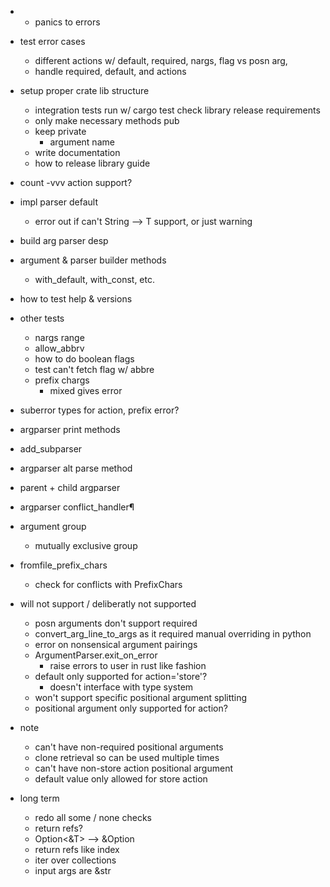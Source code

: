 - - panics to errors
- test error cases
    - different actions w/ default, required, nargs, flag vs posn arg,
    - handle required, default, and actions
- setup proper crate lib structure
    - integration tests run w/ cargo test
     check library release requirements
    - only make necessary methods pub
    - keep private
        - argument name
    - write documentation
    - how to release library guide
- count -vvv action support?

- impl parser default
    - error out if can't String --> T support, or just warning
- build arg parser desp
- argument & parser builder methods
    - with_default, with_const, etc.
- how to test help & versions
- other tests
    - nargs range
    - allow_abbrv
    - how to do boolean flags
    - test can't fetch flag w/ abbre
    - prefix chargs
        - mixed gives error
- suberror types for action, prefix error?
- argparser print methods
- add_subparser
- argparser alt parse method
- parent + child argparser
- argparser conflict_handler¶
- argument group
    - mutually exclusive group
- fromfile_prefix_chars
    - check for conflicts with PrefixChars

- will not support / deliberatly not supported
    - posn arguments don't support required
    - convert_arg_line_to_args as it required manual overriding in python
    - error on nonsensical argument pairings
    - ArgumentParser.exit_on_error
        - raise errors to user in rust like fashion
    - default only supported for action='store'?
        - doesn't interface with type system
    - won't support specific positional argument splitting 
    - positional argument only supported for action?

- note
    - can't have non-required positional arguments
    - clone retrieval so can be used multiple times
    - can't have non-store action positional argument 
    - default value only allowed for store action

- long term
    - redo all some / none checks
    - return refs?
    - Option<&T> --> &Option<T>
    - return refs like index
    - iter over collections
    - input args are &str